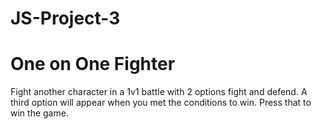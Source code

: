 # JS-Project-3
# One on One Fighter 


Fight another character in a 1v1 battle with 2 options fight and defend. A third option will appear when you met the conditions to  win. Press that to win the game.
